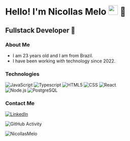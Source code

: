 <h1>Hello! I'm Nicollas Melo <img src="https://raw.githubusercontent.com/iampavangandhi/iampavangandhi/master/gifs/Hi.gif" width="30px"> 🚀</h1>
<h2>Fullstack Developer 🎨</h2>

### About Me
- I am 23 years old and I am from Brazil.
- I have been working with technology since 2022.

### Technologies
  ![JavaScript](https://img.shields.io/badge/-JavaScript-333333?style=flat&logo=javascript)
  ![Typescript](https://img.shields.io/badge/-Typescript-333333?style=flat&logo=typescript)
  ![HTML5](https://img.shields.io/badge/-HTML5-333333?style=flat&logo=HTML5)
  ![CSS](https://img.shields.io/badge/-CSS-333333?style=flat&logo=CSS3&logoColor=1572B6)
  ![React](https://img.shields.io/badge/-React-333333?style=flat&logo=react)
  <br/>
  ![Node.js](https://img.shields.io/badge/-Node.js-333333?style=flat&logo=node.js)
  ![PostgreSQL](https://img.shields.io/badge/-PostgreSQL-333333?style=flat&logo=postgresql)

### Contact Me
<a href="https://www.linkedin.com/in/nicollas-melo-a314a2230/"><img alt="LinkedIn" src="https://img.shields.io/badge/LinkedIn-Nicollas%20Melo-blue?style=flat-square&logo=linkedin"></a> 

![GitHub Activity](https://github-readme-stats-sigma-five.vercel.app/api?username=nicollasmelo&show_icons=true)


<p align="left"> <img src="https://komarev.com/ghpvc/?username=NicollasMelo&label=Profile%20views&color=0e75b6&style=flat" alt="NicollasMelo" /> </p>
